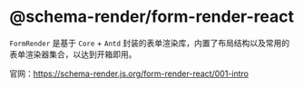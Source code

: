 # @schema-render/form-render-react

`FormRender` 是基于 `Core` + `Antd` 封装的表单渲染库，内置了布局结构以及常用的表单渲染器集合，以达到开箱即用。

官网：https://schema-render.js.org/form-render-react/001-intro
